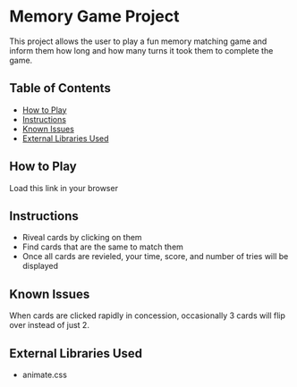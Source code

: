 # Memory Game Project
This project allows the user to play a fun memory matching game and inform them how long and how many turns it took them to complete the game.

## Table of Contents

* [How to Play](#how_to_play)
* [Instructions](#instructions)
* [Known Issues](#known_issues)
* [External Libraries Used](#external_libraries_used)

## How to Play

Load this link in your browser

## Instructions

* Riveal cards by clicking on them
* Find cards that are the same to match them
* Once all cards are revieled, your time, score, and number of tries will be displayed

## Known Issues

When cards are clicked rapidly in concession, occasionally 3 cards will flip over instead of just 2.

## External Libraries Used

* animate.css

